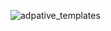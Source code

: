 ![adpative_templates](https://cloud.githubusercontent.com/assets/210413/10412473/9feb8a60-6f4c-11e5-9804-4123e202c563.jpg)
